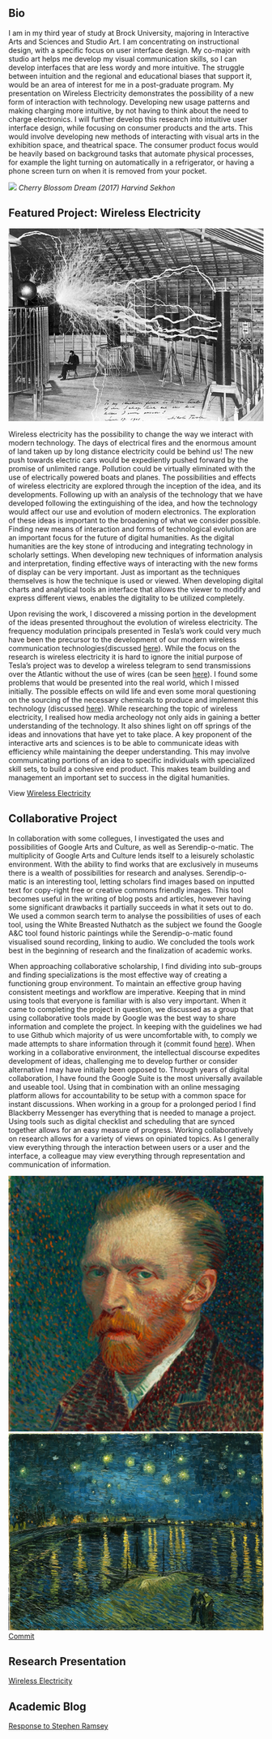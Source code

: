 ## Bio
I am in my third year of study at Brock University, majoring in Interactive Arts and Sciences and Studio Art. I am concentrating on instructional design, with a specific focus on user interface design. My co-major with studio art helps me develop my visual communication skills, so I can develop interfaces that are less wordy and more intuitive. The struggle between intuition and the regional and educational biases that support it, would be an area of interest for me in a post-graduate program. My presentation on Wireless Electricity demonstrates the possibility of a new form of interaction with technology. Developing new usage patterns and making charging more intuitive, by not having to think about the need to charge electronics. I will further develop this research into intuitive user interface design, while focusing on consumer products and the arts. This would involve developing new methods of interacting with visual arts in the exhibition space, and theatrical space. The consumer product focus would be heavily based on background tasks that automate physical processes, for example the light turning on automatically in a refrigerator, or having a phone screen turn on when it is removed from your pocket. 

![](images/CherryBlossomDream_LowRes.png)
*Cherry Blossom Dream (2017) Harvind Sekhon*

## Featured Project: Wireless Electricity
![](images/WE_0.jpg)

Wireless electricity has the possibility to change the way we interact with modern technology. The days of electrical fires and the enormous amount of land taken up by long distance electricity could be behind us! The new push towards electric cars would be expediently pushed forward by the promise of unlimited range. Pollution could be virtually eliminated with the use of electrically powered boats and planes. The possibilities and effects of wireless electricity are explored through the inception of the idea, and its developments. Following up with an analysis of the technology that we have developed following the extinguishing of the idea, and how the technology would affect our use and evolution of modern electronics. The exploration of these ideas is important to the broadening of what we consider possible. Finding new means of interaction and forms of technological evolution are an important focus for the future of digital humanities. As the digital humanities are the key stone of introducing and integrating technology in scholarly settings. When developing new techniques of information analysis and interpretation, finding effective ways of interacting with the new forms of display can be very important. Just as important as the techniques themselves is how the technique is used or viewed. When developing digital charts and analytical tools an interface that allows the viewer to modify and express different views, enables the digitality to be utilized completely.

Upon revising the work, I discovered a missing portion in the development of the ideas presented throughout the evolution of wireless electricity. The frequency modulation principals presented in Tesla’s work could very much have been the precursor to the development of our modern wireless communication technologies(discussed [here]( https://github.com/HarvindS/HarvindS.github.io/commit/0b88fcbd0b52fc59f132f7cfeba17a5f252043bf#diff-890f068779e43beb317787310daafa5cR41)). While the focus on the research is wireless electricity it is hard to ignore the initial purpose of Tesla’s project was to develop a wireless telegram to send transmissions over the Atlantic without the use of wires (can be seen [here]( https://github.com/HarvindS/HarvindS.github.io/commit/0b88fcbd0b52fc59f132f7cfeba17a5f252043bf#diff-890f068779e43beb317787310daafa5cR36)). I found some problems that would be presented into the real world, which I missed initially. The possible effects on wild life and even some moral questioning on the sourcing of the necessary chemicals to produce and implement this technology (discussed [here]( https://github.com/HarvindS/HarvindS.github.io/commit/0b88fcbd0b52fc59f132f7cfeba17a5f252043bf#diff-890f068779e43beb317787310daafa5cR56)). While researching the topic of wireless electricity, I realised how media archeology not only aids in gaining a better understanding of the technology. It also shines light on off springs of the ideas and innovations that have yet to take place. A key proponent of the interactive arts and sciences is to be able to communicate ideas with efficiency while maintaining the deeper understanding. This may involve communicating portions of an idea to specific individuals with specialized skill sets, to build a cohesive end product. This makes team building and management an important set to success in the digital humanities. 

View [Wireless Electricity](https://harvinds.github.io/reveal/index.html)

## Collaborative Project
In collaboration with some collegues, I investigated the uses and possibilities of Google Arts and Culture, as well as Serendip-o-matic. The multiplicity of Google Arts and Culture lends itself to a leisurely scholastic environment. With the ability to find works that are exclusively in museums there is a wealth of possibilities for research and analyses. Serendip-o-matic is an interesting tool, letting scholars find images based on inputted text for copy-right free or creative commons friendly images. This tool becomes useful in the writing of blog posts and articles, however having some significant drawbacks it partially succeeds in what it sets out to do. We used a common search term to analyse the possibilities of uses of each tool, using the White Breasted Nuthatch as the subject we found the Google A&C tool found historic paintings while the Serendip-o-matic found visualised sound recording, linking to audio. We concluded the tools work best in the beginning of research and the finalization of academic works.

When approaching collaborative scholarship, I find dividing into sub-groups and finding specializations is the most effective way of creating a functioning group environment. To maintain an effective group having consistent meetings and workflow are imperative. Keeping that in mind using tools that everyone is familiar with is also very important. When it came to completing the project in question, we discussed as a group that using collaborative tools made by Google was the best way to share information and complete the project. In keeping with the guidelines we had to use Github which majority of us were uncomfortable with, to comply we made attempts to share information through it (commit found [here](https://github.com/IascAtBrock/IASC-2P02-TeamPresentations/commit/e3b40eaab5334980dec50d41bb3df5b4c1f874b0)). When working in a collaborative environment, the intellectual discourse expedites development of ideas, challenging me to develop further or consider alternative I may have initially been opposed to. Through years of digital collaboration, I have found the Google Suite is the most universally available and useable tool. Using that in combination with an online messaging platform allows for accountability to be setup with a common space for instant discussions. When working in a group for a prolonged period I find Blackberry Messenger has everything that is needed to manage a project. Using tools such as digital checklist and scheduling that are synced together allows for an easy measure of progress. Working collaboratively on research allows for a variety of views on opiniated topics. As I generally view everything through the interaction between users or a user and the interface, a colleague may view everything through representation and communication of information. 

![](images/asset1.jpg)
![](images/asset2.jpg)
[Commit](https://github.com/IascAtBrock/IASC-2P02-TeamPresentations/commit/e3b40eaab5334980dec50d41bb3df5b4c1f874b0)

## Research Presentation

[Wireless Electricity](https://harvinds.github.io/reveal/index.html)

## Academic Blog

[Response to Stephen Ramsey](blog)


